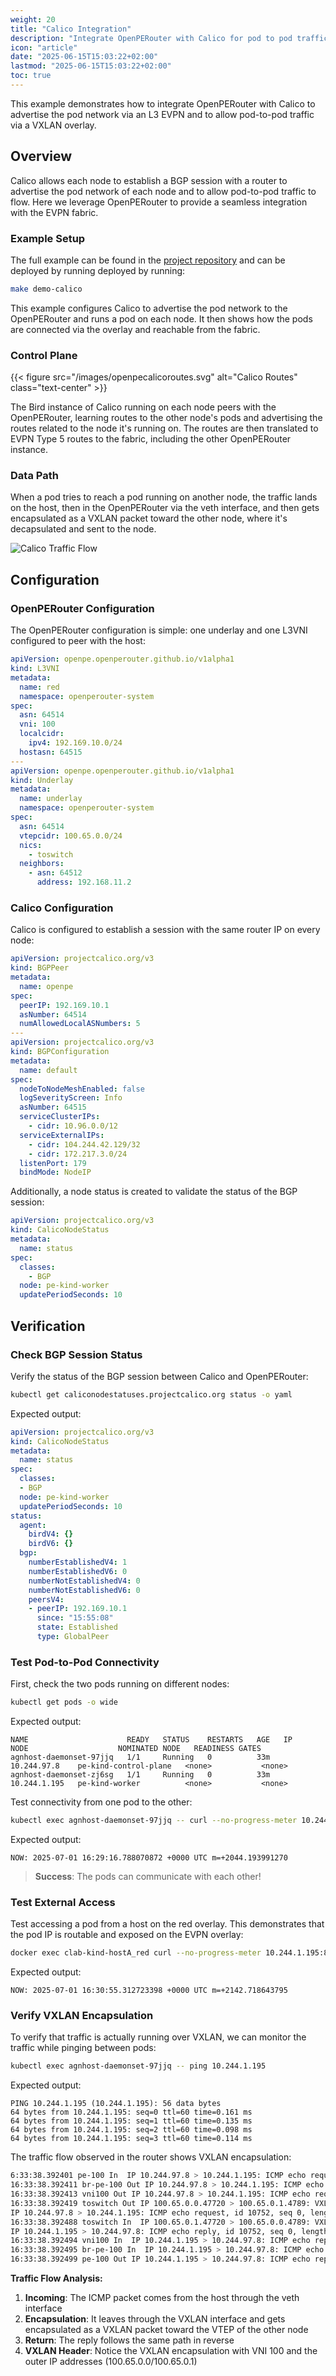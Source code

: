 ```yaml
---
weight: 20
title: "Calico Integration"
description: "Integrate OpenPERouter with Calico for pod to pod traffic via EVPN / VXLAN overlay"
icon: "article"
date: "2025-06-15T15:03:22+02:00"
lastmod: "2025-06-15T15:03:22+02:00"
toc: true
---
```


This example demonstrates how to integrate OpenPERouter with Calico to advertise the pod network via an L3 EVPN and to allow pod-to-pod traffic via a VXLAN overlay.

## Overview

Calico allows each node to establish a BGP session with a router to advertise the pod network of each node and to allow pod-to-pod traffic to flow. Here we leverage OpenPERouter to provide a seamless integration with the EVPN fabric.

### Example Setup

The full example can be found in the [project repository](https://github.com/openperouter/openperouter/examples/calico) and can be deployed by running deployed by running:

```bash
make demo-calico
```

This example configures Calico to advertise the pod network to the OpenPERouter and runs a pod on each node. It then shows how the pods are connected via the overlay and reachable from the fabric.

### Control Plane

{{< figure src="/images/openpecalicoroutes.svg" alt="Calico Routes" class="text-center" >}}

The Bird instance of Calico running on each node peers with the OpenPERouter, learning routes to the other node's pods and advertising the routes related to the node it's running on. The routes are then translated to EVPN Type 5 routes to the fabric, including the other OpenPERouter instance.

### Data Path

When a pod tries to reach a pod running on another node, the traffic lands on the host, then in the OpenPERouter via the veth interface, and then gets encapsulated as a VXLAN packet toward the other node, where it's decapsulated and sent to the node.

![Calico Traffic Flow](/images/openpecalicotraffic.svg)

## Configuration

### OpenPERouter Configuration

The OpenPERouter configuration is simple: one underlay and one L3VNI configured to peer with the host:

```yaml
apiVersion: openpe.openperouter.github.io/v1alpha1
kind: L3VNI
metadata:
  name: red
  namespace: openperouter-system
spec:
  asn: 64514
  vni: 100
  localcidr:
    ipv4: 192.169.10.0/24
  hostasn: 64515
---
apiVersion: openpe.openperouter.github.io/v1alpha1
kind: Underlay
metadata:
  name: underlay
  namespace: openperouter-system
spec:
  asn: 64514
  vtepcidr: 100.65.0.0/24
  nics:
    - toswitch
  neighbors:
    - asn: 64512
      address: 192.168.11.2
```

### Calico Configuration

Calico is configured to establish a session with the same router IP on every node:

```yaml
apiVersion: projectcalico.org/v3
kind: BGPPeer
metadata:
  name: openpe
spec:
  peerIP: 192.169.10.1
  asNumber: 64514
  numAllowedLocalASNumbers: 5
---
apiVersion: projectcalico.org/v3
kind: BGPConfiguration
metadata:
  name: default
spec:
  nodeToNodeMeshEnabled: false
  logSeverityScreen: Info
  asNumber: 64515
  serviceClusterIPs:
    - cidr: 10.96.0.0/12
  serviceExternalIPs:
    - cidr: 104.244.42.129/32
    - cidr: 172.217.3.0/24
  listenPort: 179
  bindMode: NodeIP
```

Additionally, a node status is created to validate the status of the BGP session:

```yaml
apiVersion: projectcalico.org/v3
kind: CalicoNodeStatus
metadata:
  name: status
spec:
  classes:
    - BGP
  node: pe-kind-worker
  updatePeriodSeconds: 10
```

## Verification

### Check BGP Session Status

Verify the status of the BGP session between Calico and OpenPERouter:

```bash
kubectl get caliconodestatuses.projectcalico.org status -o yaml
```

Expected output:

```yaml
apiVersion: projectcalico.org/v3
kind: CalicoNodeStatus
metadata:
  name: status
spec:
  classes:
  - BGP
  node: pe-kind-worker
  updatePeriodSeconds: 10
status:
  agent:
    birdV4: {}
    birdV6: {}
  bgp:
    numberEstablishedV4: 1
    numberEstablishedV6: 0
    numberNotEstablishedV4: 0
    numberNotEstablishedV6: 0
    peersV4:
    - peerIP: 192.169.10.1
      since: "15:55:08"
      state: Established
      type: GlobalPeer
```

### Test Pod-to-Pod Connectivity

First, check the two pods running on different nodes:

```bash
kubectl get pods -o wide
```

Expected output:
```
NAME                      READY   STATUS    RESTARTS   AGE   IP             NODE                    NOMINATED NODE   READINESS GATES
agnhost-daemonset-97jjq   1/1     Running   0          33m   10.244.97.8    pe-kind-control-plane   <none>           <none>
agnhost-daemonset-zj6sg   1/1     Running   0          33m   10.244.1.195   pe-kind-worker          <none>           <none>
```

Test connectivity from one pod to the other:

```bash
kubectl exec agnhost-daemonset-97jjq -- curl --no-progress-meter 10.244.1.195:8090
```

Expected output:
```
NOW: 2025-07-01 16:29:16.788070872 +0000 UTC m=+2044.193991270
```

> **Success**: The pods can communicate with each other!

### Test External Access

Test accessing a pod from a host on the red overlay. This demonstrates that the pod IP is routable and exposed on the EVPN overlay:

```bash
docker exec clab-kind-hostA_red curl --no-progress-meter 10.244.1.195:8090
```

Expected output:
```
NOW: 2025-07-01 16:30:55.312723398 +0000 UTC m=+2142.718643795
```

### Verify VXLAN Encapsulation

To verify that traffic is actually running over VXLAN, we can monitor the traffic while pinging between pods:

```bash
kubectl exec agnhost-daemonset-97jjq -- ping 10.244.1.195
```

Expected output:
```
PING 10.244.1.195 (10.244.1.195): 56 data bytes
64 bytes from 10.244.1.195: seq=0 ttl=60 time=0.161 ms
64 bytes from 10.244.1.195: seq=1 ttl=60 time=0.135 ms
64 bytes from 10.244.1.195: seq=2 ttl=60 time=0.098 ms
64 bytes from 10.244.1.195: seq=3 ttl=60 time=0.114 ms
```

The traffic flow observed in the router shows VXLAN encapsulation:

```bash
6:33:38.392401 pe-100 In  IP 10.244.97.8 > 10.244.1.195: ICMP echo request, id 10752, seq 0, length 64
16:33:38.392411 br-pe-100 Out IP 10.244.97.8 > 10.244.1.195: ICMP echo request, id 10752, seq 0, length 64
16:33:38.392413 vni100 Out IP 10.244.97.8 > 10.244.1.195: ICMP echo request, id 10752, seq 0, length 64
16:33:38.392419 toswitch Out IP 100.65.0.0.47720 > 100.65.0.1.4789: VXLAN, flags [I] (0x08), vni 100
IP 10.244.97.8 > 10.244.1.195: ICMP echo request, id 10752, seq 0, length 64
16:33:38.392488 toswitch In  IP 100.65.0.1.47720 > 100.65.0.0.4789: VXLAN, flags [I] (0x08), vni 100
IP 10.244.1.195 > 10.244.97.8: ICMP echo reply, id 10752, seq 0, length 64
16:33:38.392494 vni100 In  IP 10.244.1.195 > 10.244.97.8: ICMP echo reply, id 10752, seq 0, length 64
16:33:38.392495 br-pe-100 In  IP 10.244.1.195 > 10.244.97.8: ICMP echo reply, id 10752, seq 0, length 64
16:33:38.392499 pe-100 Out IP 10.244.1.195 > 10.244.97.8: ICMP echo reply, id 10752, seq 0, length 64
```

**Traffic Flow Analysis:**

1. **Incoming**: The ICMP packet comes from the host through the veth interface
2. **Encapsulation**: It leaves through the VXLAN interface and gets encapsulated as a VXLAN packet toward the VTEP of the other node
3. **Return**: The reply follows the same path in reverse
4. **VXLAN Header**: Notice the VXLAN encapsulation with VNI 100 and the outer IP addresses (100.65.0.0/100.65.0.1)
